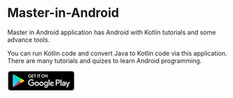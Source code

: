 # Master-in-Android

Master in Android application has Android with Kotlin tutorials and some advance tools.

You can run Kotlin code and convert Java to Kotlin code via this application. There are many tutorials and quizes to learn Android programming. 

<a href='https://play.google.com/store/apps/details?id=coders.hub.android.master'><img alt='Master in Android' src='play_store.png'/></a>
